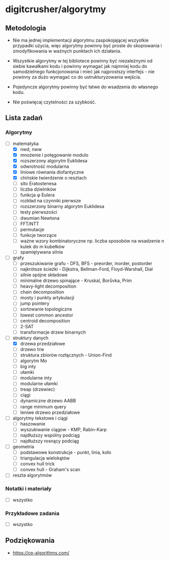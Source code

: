 # digitcrusher/algorytmy

## Metodologia

- Nie ma jednej implementacji algorytmu zaspokojającej wszystkie przypadki użycia, więc algorytmy powinny być proste do skopiowania i zmodyfikowania w ważnych punktach ich działania.

- Wszystkie algorytmy w tej bibliotece powinny być niezależnymi od siebie kawałkami kodu i powinny wymagać jak najmniej kodu do samodzielnego funkcjonowania i mieć jak najprostszy interfejs - nie powinny za dużo wymagać co do ustrukturyzowania wejścia.

- Pojedyncze algorytmy powinny być łatwe do wsadzenia do własnego kodu.

- Nie poświęcaj czytelności za szybkość.

## Lista zadań

### Algorytmy

- [ ] matematyka
  - [x] nwd, nww
  - [x] mnożenie i potęgowanie modulo
  - [x] rozszerzony algorytm Euklidesa
  - [x] odwrotność modularna
  - [x] liniowe równania diofantyczne
  - [x] chińskie twierdzenie o resztach
  - [ ] sito Eratostenesa
  - [ ] liczba dzielników
  - [ ] funkcja φ Eulera
  - [ ] rozkład na czynniki pierwsze
  - [ ] rozszerzony binarny algorytm Euklidesa
  - [ ] testy pierwszości
  - [ ] dwumian Newtona
  - [ ] FFT/NTT
  - [ ] permutacje
  - [ ] funkcje tworzące
  - [ ] ważne wzory kombinatoryczne np. liczba sposobów na wsadzenie n kulek do m kubełków
  - [ ] spamiętywana silnia
- [ ] grafy
  - [ ] przeszukiwanie grafu - DFS, BFS - preorder, inorder, postorder
  - [ ] najkrótsze ścieżki - Dijkstra, Bellman-Ford, Floyd-Warshall, Dial
  - [ ] silnie spójne składowe
  - [ ] minimalne drzewo spinające - Kruskal, Borůvka, Prim
  - [ ] heavy-light decomposition
  - [ ] chain decomposition
  - [ ] mosty i punkty artykulacji
  - [ ] jump pointery
  - [ ] sortowanie topologiczne
  - [ ] lowest common ancestor
  - [ ] centroid decomposition
  - [ ] 2-SAT
  - [ ] transformacje drzew binarnych
- [ ] struktury danych
  - [x] drzewa przedziałowe
  - [ ] drzewo trie
  - [ ] struktura zbiorów rozłącznych - Union-Find
  - [ ] algorytm Mo
  - [ ] big inty
  - [ ] ułamki
  - [ ] modularne inty
  - [ ] modularne ułamki
  - [ ] treap (drzewiec)
  - [ ] ciągi
  - [ ] dynamiczne drzewo AABB
  - [ ] range minimum query
  - [ ] leniwe drzewo przedziałowe
- [ ] algorytmy tekstowe i ciągi
  - [ ] haszowanie
  - [ ] wyszukiwanie ciągow - KMP, Rabin-Karp
  - [ ] najdłuższy wspólny podciąg
  - [ ] najdłuższy rosnący podciąg
- [ ] geometria
  - [ ] podstawowe konstrukcje - punkt, linia, koło
  - [ ] triangulacja wielokątów
  - [ ] convex hull trick
  - [ ] convex hull - Graham's scan
- [ ] reszta algorytmów

### Notatki i materiały

- [ ] wszystko

### Przykładowe zadania

- [ ] wszystko

## Podziękowania

- https://cp-algorithms.com/
